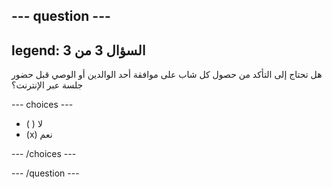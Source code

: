 --- question ---
---
legend: السؤال 3 من 3
---

هل تحتاج إلى التأكد من حصول كل شاب على موافقة أحد الوالدين أو الوصي قبل حضور جلسة عبر الإنترنت؟

--- choices ---

- ( ) لا
- (x) نعم

--- /choices ---

--- /question ---
